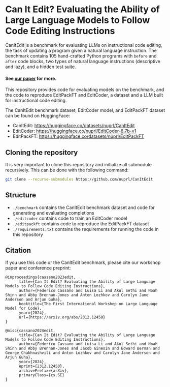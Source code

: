 # Can It Edit? Evaluating the Ability of Large Language Models to Follow Code Editing Instructions

CanItEdit is a benchmark for evaluating LLMs on instructional code editing, the task of
updating a program given a natural language instruction. The benchmark contains 105
hand-crafted Python programs with `before` and `after` code blocks,
two types of natural language instructions (descriptive and lazy), and a hidden test suite.

#### See [our paper](https://arxiv.org/abs/2312.12450) for more.

This repository provides code for evaluating models on the benchmark, and the code to reproduce
EditPackFT and EditCoder, a dataset and a LLM built for instructional code editing.

The CanItEdit benchmark dataset, EditCoder model, and EditPackFT dataset can be found on HuggingFace:

- CanItEdit: https://huggingface.co/datasets/nuprl/CanItEdit
- EditCoder: https://huggingface.co/nuprl/EditCoder-6.7b-v1
- EditPackFT: https://huggingface.co/datasets/nuprl/EditPackFT

## Cloning the repository
It is very important to clone this repository and initialize all submodule recursively.
This can be done with the following command:

```bash
git clone --recurse-submodules https://github.com/nuprl/CanItEdit
```

## Structure

- `./benchmark` contains the CanItEdit benchmark dataset and code for generating and evaluating completions
- `./editcoder` contains code to train an EditCoder model
- `./editpackft` contains code to reproduce the EditPackFT dataset
- `./requirements.txt` contains the requirements for running the code in this repository

## Citation
If you use this code or the CanItEdit benchmark, please cite our workshop paper and conference preprint:

```
@inproceedings{cassano2023edit,
      title={Can It Edit? Evaluating the Ability of Large Language Models to Follow Code Editing Instructions}, 
      author={Federico Cassano and Luisa Li and Akul Sethi and Noah Shinn and Abby Brennan-Jones and Anton Lozhkov and Carolyn Jane Anderson and Arjun Guha},
      booktitle={The First International Workshop on Large Language Model for Code},
      year={2024},
      url={https://arxiv.org/abs/2312.12450}
}
```

```
@misc{cassano2024edit,
      title={Can It Edit? Evaluating the Ability of Large Language Models to Follow Code Editing Instructions}, 
      author={Federico Cassano and Luisa Li and Akul Sethi and Noah Shinn and Abby Brennan-Jones and Jacob Ginesin and Edward Berman and George Chakhnashvili and Anton Lozhkov and Carolyn Jane Anderson and Arjun Guha},
      year={2024},
      eprint={2312.12450},
      archivePrefix={arXiv},
      primaryClass={cs.SE}
}
```

